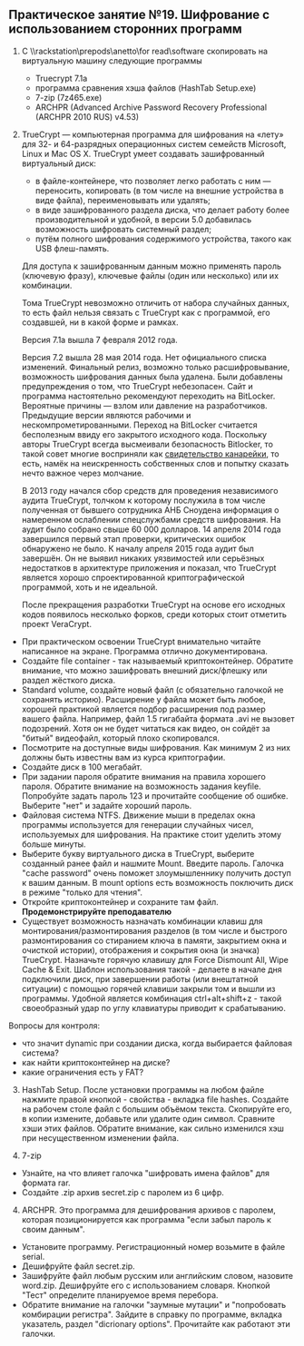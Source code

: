 ## Практическое занятие №19. Шифрование с использованием сторонних программ

1. С \\\\rackstation\\prepods\\anetto\\for read\\software скопировать на виртуальную машину следующие программы
    * Truecrypt 7.1a
    * программа сравнения хэша файлов (HashTab Setup.exe)
    * 7-zip (7z465.exe)
    * ARCHPR (Advanced Archive Password Recovery Professional (ARCHPR 2010 RUS) v4.53)

2. TrueCrypt — компьютерная программа для шифрования на «лету» для 32- и 64-разрядных операционных систем семейств Microsoft, Linux и Mac OS X. TrueCrypt умеет создавать зашифрованный виртуальный диск:
    * в файле-контейнере, что позволяет легко работать с ним — переносить, копировать (в том числе на внешние устройства в виде файла), переименовывать или удалять;
    * в виде зашифрованного раздела диска, что делает работу более производительной и удобной, в версии 5.0 добавилась возможность шифровать системный раздел;
    * путём полного шифрования содержимого устройства, такого как USB флеш-память.

    Для доступа к зашифрованным данным можно применять пароль (ключевую фразу), ключевые файлы (один или несколько) или их комбинации.
    
    Тома TrueCrypt невозможно отличить от набора случайных данных, то есть файл нельзя связать с TrueCrypt как с программой, его создавшей, ни в какой форме и рамках.
    
    Версия 7.1а вышла 7 февраля 2012 года.
    
    Версия 7.2 вышла 28 мая 2014 года. Нет официального списка изменений. Финальный релиз, возможно только расшифровывание, возможность шифрования данных была удалена. Были добавлены предупреждения о том, что TrueCrypt небезопасен. Сайт и программа настоятельно рекомендуют переходить на BitLocker. Вероятные причины — взлом или давление на разработчиков. Предыдущие версии являются рабочими и нескомпрометированными. Переход на BitLocker считается бесполезным ввиду его закрытого исходного кода. Поскольку авторы TrueCrypt всегда высмеивали безопасность Bitlocker, то такой совет многие восприняли как [свидетельство канарейки](http://gitlab/anetto/wiki/wikis/%D1%81%D0%B2%D0%B8%D0%B4%D0%B5%D1%82%D0%B5%D0%BB%D1%8C%D1%81%D1%82%D0%B2%D0%BE-%D0%BA%D0%B0%D0%BD%D0%B0%D1%80%D0%B5%D0%B9%D0%BA%D0%B8), то есть, намёк на неискренность собственных слов и попытку сказать нечто важное через молчание.
    
    В 2013 году начался сбор средств для проведения независимого аудита TrueCrypt, толчком к которому послужила в том числе полученная от бывшего сотрудника АНБ Сноудена информация о намеренном ослаблении спецслужбами средств шифрования. На аудит было собрано свыше 60 000 долларов. 14 апреля 2014 года завершился первый этап проверки, критических ошибок обнаружено не было. К началу апреля 2015 года аудит был завершён. Он не выявил никаких уязвимостей или серьёзных недостатков в архитектуре приложения и показал, что TrueCrypt является хорошо спроектированной криптографической программой, хоть и не идеальной.
    
    После прекращения разработки TrueCrypt на основе его исходных кодов появилось несколько форков, среди которых стоит отметить проект VeraCrypt.
    
* При практическом освоении TrueCrypt внимательно читайте написанное на экране. Программа отлично документирована.
* Создайте file container - так называемый криптоконтейнер. Обратите внимание, что можно зашифровать внешний диск/флешку или раздел жёсткого диска.
* Standard volume, создайте новый файл (с обязательно галочкой не сохранять историю). Расширение у файла может быть любое, хорошей практикой является подбор расширения под размер вашего файла. Например, файл 1.5 гигабайта формата .avi не вызовет подозрений. Хотя он не будет читаться как видео, он сойдёт за "битый" видеофайл, который плохо скопировался.
* Посмотрите на доступные виды шифрования. Как минимум 2 из них должны быть известны вам из курса криптографии.
* Создайте диск в 100 мегабайт.
* При задании пароля обратите внимания на правила хорошего пароля. Обратите внимание на возможность задания keyfile. Попробуйте задать пароль 123 и прочитайте сообщение об ошибке. Выберите "нет" и задайте хороший пароль.
* Файловая система NTFS. Движение мыши в пределах окна программы используется для генерации случайных чисел, используемых для шифрования. На практике стоит уделить этому больше минуты.
* Выберите букву виртуального диска в TrueCrypt, выберите созданный ранее файл и нашмите Mount. Введите пароль. Галочка "cache password" очень поможет злоумышленнику получить доступ к вашим данным. В mount options есть возможность поключить диск в режиме "только для чтения".
* Откройте криптоконтейнер и сохраните там файл. **Продемонстрируйте преподавателю**
* Существует возможность назначать комбинации клавиш для монтирования/размонтирования разделов (в том числе и быстрого размонтирования со стиранием ключа в памяти, закрытием окна и очисткой истории), отображения и сокрытия окна (и значка) TrueCrypt. Назначьте горячую клавишу для Force Dismount All, Wipe Cache & Exit. Шаблон использования такой - делаете в начале дня подключили диск, при завершении работы (или внештатной ситуации) с помощью горячей клавиши закрыли том и вышли из программы. Удобной является комбинация ctrl+alt+shift+z - такой своеобразный удар по углу клавиатуры приводит к срабатыванию.


Вопросы для контроля:
* что значит dynamic при создании диска, когда выбирается файловая система?
* как найти криптоконтейнер на диске?
* какие ограничения есть у FAT?

3. HashTab Setup. После установки программы на любом файле нажмите правой кнопкой - свойства - вкладка file hashes. Создайте на рабочем столе файл с большим объёмом текста. Скопируйте его, в копии измените, добавьте или удалите один символ. Сравните хэши этих файлов. Обратите внимание, как сильно изменился хэш при несущественном изменении файла.

5. 7-zip
* Узнайте, на что влияет галочка "шифровать имена файлов" для формата rar.
* Создайте .zip архив secret.zip с паролем из 6 цифр.

4. ARCHPR. Это программа для дешифрования архивов с паролем, которая позиционируется как программа "если забыл пароль к своим данным".
* Установите программу. Регистрационный номер возьмите в файле serial.
* Дешифруйте файл secret.zip.
* Зашифруйте файл любым русским или английским словом, назовите word.zip. Дешифруйте его с использованием словаря. Кнопкой "Тест" определите планируемое время перебора.
* Обратите внимание на галочки "заумные мутации" и "попробовать комбирации регистра". Зайдите в справку по программе, вкладка указатель, раздел "dicrionary options". Прочитайте как работают эти галочки.